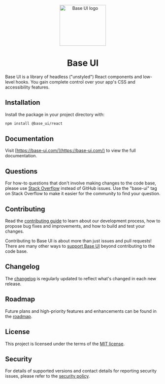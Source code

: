 <!-- markdownlint-disable-next-line -->
<p align="center">
  <a href="https://base-ui.com/" rel="noopener" target="_blank"><img width="150" height="133" src="https://base-ui.com/static/logo.svg" alt="Base UI logo"></a>
</p>

<h1 align="center">Base UI</h1>

Base UI is a library of headless ("unstyled") React components and low-level hooks. You gain complete control over your app's CSS and accessibility features.

## Installation

Install the package in your project directory with:

```bash
npm install @base_ui/react
```

## Documentation

<!-- #default-branch-switch -->

Visit [https://base-ui.com/](https://base-ui.com/) to view the full documentation.

## Questions

For how-to questions that don't involve making changes to the code base, please use [Stack Overflow](https://stackoverflow.com/questions/tagged/base-ui) instead of GitHub issues.
Use the "base-ui" tag on Stack Overflow to make it easier for the community to find your question.

## Contributing

Read the [contributing guide](/CONTRIBUTING.md) to learn about our development process, how to propose bug fixes and improvements, and how to build and test your changes.

Contributing to Base UI is about more than just issues and pull requests!
There are many other ways to [support Base UI](https://mui.com/material-ui/getting-started/faq/#mui-is-awesome-how-can-i-support-the-project) beyond contributing to the code base.

## Changelog

The [changelog](https://github.com/mui/base-ui/releases) is regularly updated to reflect what's changed in each new release.

## Roadmap

Future plans and high-priority features and enhancements can be found in the [roadmap](https://github.com/orgs/mui/projects/1).

## License

This project is licensed under the terms of the
[MIT license](/LICENSE).

## Security

For details of supported versions and contact details for reporting security issues, please refer to the [security policy](https://github.com/mui/base-ui/security/policy).
